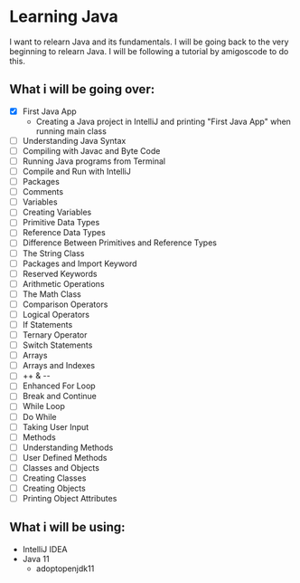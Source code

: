 # Learning Java
I want to relearn Java and its fundamentals. I will be going back to the very beginning to relearn Java. I will be following a tutorial by amigoscode to do this.

## What i will be going over:
- [x] First Java App
    - Creating a Java project in IntelliJ and printing "First Java App" when running main class
- [ ] Understanding Java Syntax
- [ ] Compiling with Javac and Byte Code
- [ ] Running Java programs from Terminal
- [ ] Compile and Run with IntelliJ
- [ ] Packages
- [ ] Comments
- [ ] Variables
- [ ] Creating Variables
- [ ] Primitive Data Types
- [ ] Reference Data Types
- [ ] Difference Between Primitives and Reference Types
- [ ] The String Class
- [ ] Packages and Import Keyword
- [ ] Reserved Keywords
- [ ] Arithmetic Operations
- [ ] The Math Class
- [ ] Comparison Operators
- [ ] Logical Operators
- [ ] If Statements
- [ ] Ternary Operator
- [ ] Switch Statements
- [ ] Arrays
- [ ] Arrays and Indexes
- [ ] ++ & --
- [ ] Enhanced For Loop
- [ ] Break and Continue
- [ ] While Loop
- [ ] Do While
- [ ] Taking User Input 
- [ ] Methods
- [ ] Understanding Methods
- [ ] User Defined Methods
- [ ] Classes and Objects
- [ ] Creating Classes
- [ ] Creating Objects
- [ ] Printing Object Attributes

## What i will be using:
* IntelliJ IDEA
* Java 11
  * adoptopenjdk11